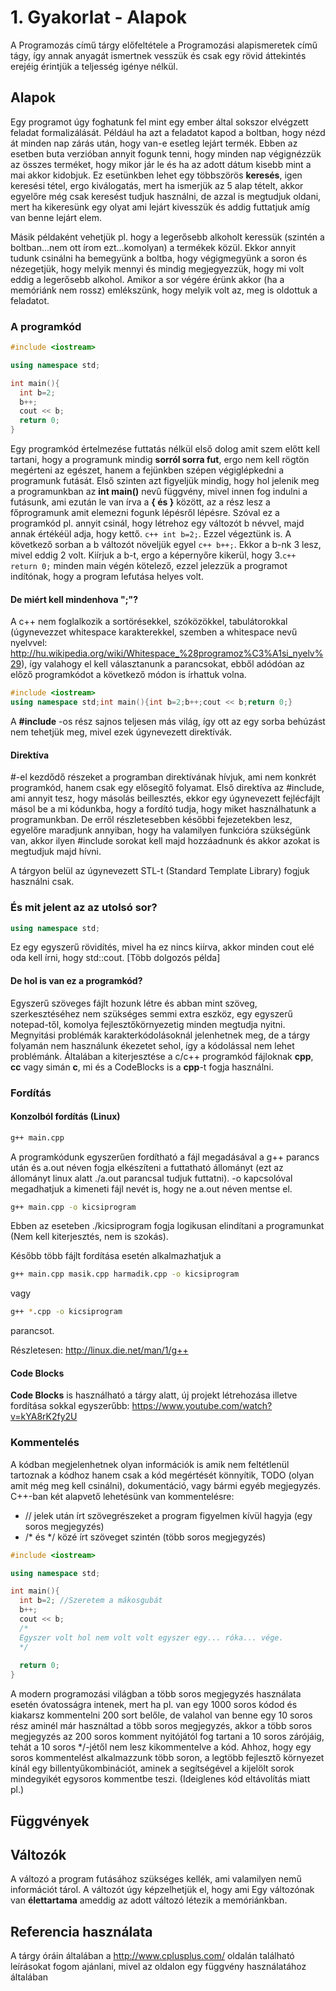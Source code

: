 # 1. Gyakorlat - Alapok

A Programozás című tárgy előfeltétele a Programozási alapismeretek című tágy, így annak anyagát ismertnek vesszük és csak egy rövid áttekintés erejéig érintjük a teljesség igénye nélkül.

## Alapok

Egy programot úgy foghatunk fel mint egy ember által sokszor elvégzett feladat formalizálását. Például ha azt a feladatot kapod a boltban, hogy nézd át minden nap zárás után, hogy van-e esetleg lejárt termék. Ebben az esetben buta verzióban annyit fogunk tenni, hogy minden nap végignézzük az összes terméket, hogy mikor jár le és ha az adott dátum kisebb mint a mai akkor kidobjuk. Ez esetünkben lehet egy többszörös **keresés**, igen keresési tétel, ergo kiválogatás, mert ha ismerjük az 5 alap tételt, akkor egyelőre még csak keresést tudjuk használni, de azzal is megtudjuk oldani, mert ha kikeresünk egy olyat ami lejárt kivesszük és addig futtatjuk amíg van benne lejárt elem.

Másik példaként vehetjük pl. hogy a legerősebb alkoholt keressük (szintén a boltban...nem ott írom ezt...komolyan) a termékek közül. Ekkor annyit tudunk csinálni ha bemegyünk a boltba, hogy végigmegyünk a soron és nézegetjük, hogy melyik mennyi és mindig megjegyezzük, hogy mi volt eddig a legerősebb alkohol. Amikor a sor végére érünk akkor (ha a memóriánk nem rossz) emlékszünk, hogy melyik volt az, meg is oldottuk a feladatot.

### A programkód 

```c++
#include <iostream>

using namespace std;

int main(){
  int b=2;
  b++;
  cout << b;
  return 0;
}
```
Egy programkód értelmezése futtatás nélkül első dolog amit szem előtt kell tartani, hogy a programunk mindig **sorról sorra fut**, ergo nem kell rögtön megérteni az egészet, hanem a fejünkben szépen végiglépkedni a programunk futását. Első szinten azt figyeljük mindig, hogy hol jelenik meg a programunkban az **int main()** nevű függvény, mivel innen fog indulni a futásunk, ami ezután le van írva a **{ és }** között, az a rész lesz a főprogramunk amit elemezni fogunk lépésről lépésre. 
Szóval ez a programkód pl. annyit csinál, hogy létrehoz egy változót b névvel, majd annak értékéül adja, hogy kettő.
```c++ int b=2;```. Ezzel végeztünk is. A következő sorban a b változót növeljük egyel ```c++ b++;```.  Ekkor a b-nk 3 lesz, mivel eddig 2 volt. Kiírjuk a b-t, ergo a képernyőre kikerül, hogy 3.```c++ return 0;``` minden main végén kötelező, ezzel jelezzük a programot indítónak, hogy a program lefutása helyes volt. 

#### De miért kell mindenhova ";"?
A c++ nem foglalkozik a sortörésekkel, szóközökkel, tabulátorokkal (úgynevezzet whitespace karakterekkel, szemben a whitespace nevű nyelvvel: http://hu.wikipedia.org/wiki/Whitespace_%28programoz%C3%A1si_nyelv%29), így valahogy el kell választanunk a parancsokat, ebből adódóan az előző programkódot a következő módon is írhattuk volna.

```c++
#include <iostream> 
using namespace std;int main(){int b=2;b++;cout << b;return 0;}
```
A **#include** -os rész sajnos teljesen más világ, így ott az egy sorba behúzást nem tehetjük meg, mivel ezek úgynevezett direktívák.

#### Direktíva

 #-el kezdődő részeket a programban direktívának hívjuk, ami nem konkrét programkód, hanem csak egy elősegítő folyamat.
Első direktíva az #include, ami annyit tesz, hogy másolás beillesztés, ekkor egy úgynevezett fejlécfájlt másol be a mi kódunkba, hogy a fordító tudja, hogy miket használhatunk a programunkban. De erről részletesebben későbbi fejezetekben lesz, egyelőre maradjunk annyiban, hogy ha valamilyen funkcióra szükségünk van, akkor ilyen #include sorokat kell majd hozzáadnunk és akkor azokat is megtudjuk majd hívni.

A tárgyon belül az úgynevezett STL-t (Standard Template Library) fogjuk használni csak. 

### És mit jelent az az utolsó sor?
```c++
using namespace std;
```

Ez egy egyszerű rövidítés, mivel ha ez nincs kiírva, akkor minden cout elé oda kell írni, hogy std::cout.
[Több dolgozós példa]

#### De hol is van ez a programkód?

Egyszerű szöveges fájlt hozunk létre és abban mint szöveg, szerkesztéséhez nem szükséges semmi extra eszköz, egy egyszerű notepad-től, komolya fejlesztőkörnyezetig minden megtudja nyitni. Megnyitási problémák karakterkódolásoknál jelenhetnek meg, de a tárgy folyamán nem használunk ékezetet sehol, így a kódolással nem lehet problémánk.
Általában a kiterjesztése a c/c++ programkód fájloknak **cpp**, **cc** vagy simán **c**, mi és a CodeBlocks is a **cpp**-t fogja használni.

### Fordítás

#### Konzolból fordítás (Linux)

```bash
g++ main.cpp
```
A programkódunk egyszerűen fordítható a fájl megadásával a g++ parancs után és a.out néven fogja elkészíteni a futtatható állományt (ezt az állományt linux alatt ./a.out parancsal tudjuk futtatni). 
-o kapcsolóval megadhatjuk a kimeneti fájl nevét is, hogy ne a.out néven mentse el.
```bash
g++ main.cpp -o kicsiprogram
```
Ebben az eseteben ./kicsiprogram fogja logikusan elindítani a programunkat (Nem kell kiterjesztés, nem is szokás).

Később több fájlt fordítása esetén alkalmazhatjuk a 
```bash
g++ main.cpp masik.cpp harmadik.cpp -o kicsiprogram
```
vagy 
```bash
g++ *.cpp -o kicsiprogram
```
parancsot.

Részletesen: http://linux.die.net/man/1/g++

#### Code Blocks
**Code Blocks** is használható a tárgy alatt, új projekt létrehozása illetve fordítása sokkal egyszerűbb: https://www.youtube.com/watch?v=kYA8rK2fy2U

### Kommentelés

A kódban megjelenhetnek olyan információk is amik nem feltétlenül tartoznak a kódhoz hanem csak a kód megértését könnyítik, TODO (olyan amit még meg kell csinálni), dokumentáció, vagy bármi egyéb megjegyzés.
C++-ban két alapvető lehetésünk van kommentelésre: 
* // jelek után írt szövegrészeket a program figyelmen kívül hagyja (egy soros megjegyzés)
* /* és */ közé írt szöveget szintén (több soros megjegyzés)

```c++
#include <iostream>

using namespace std;

int main(){
  int b=2; //Szeretem a mákosgubát
  b++;
  cout << b;
  /*
  Egyszer volt hol nem volt volt egyszer egy... róka... vége.
  */
  
  return 0;
}
```
A modern programozási világban a több soros megjegyzés használata esetén óvatosságra intenek, mert ha pl. van egy 1000 soros kódod és kiakarsz kommentelni 200 sort belőle, de valahol van benne egy 10 soros rész aminél már használtad a több soros megjegyzés, akkor a több soros megjegyzés az 200 soros komment nyitójától fog tartani a 10 soros zárójáig, tehát a 10 soros */-jétől nem lesz kikommentelve a kód. Ahhoz, hogy egy soros kommentelést alkalmazzunk több soron, a legtöbb fejlesztő környezet kínál egy billentyűkombinációt, aminek a segítségével a kijelölt sorok mindegyikét egysoros kommentbe teszi. (Ideiglenes kód eltávolítás miatt pl.)

## Függvények



##  Változók
A változó a program futásához szükséges kellék, ami valamilyen nemű információt tárol. A változót úgy képzelhetjük el, hogy ami
Egy változónak van **élettartama** ameddig az adott változó létezik a memóriánkban.


## Referencia használata
A tárgy óráin általában a http://www.cplusplus.com/ oldalán található leírásokat fogom ajánlani, mivel az oldalon egy függvény használatához általában 
